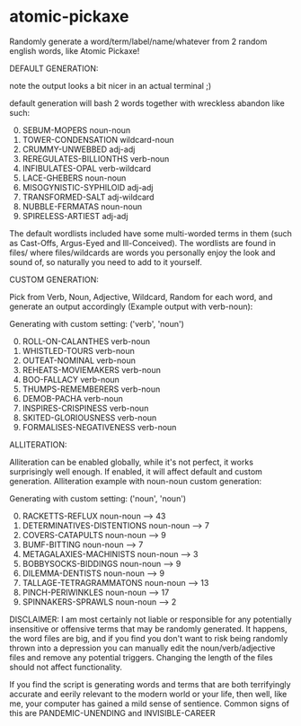 # atomic-pickaxe
Randomly generate a word/term/label/name/whatever from 2 random english words, like Atomic Pickaxe!

DEFAULT GENERATION:

note the output looks a bit nicer in an actual terminal ;)

default generation will bash 2 words together with wreckless abandon like such:

0. SEBUM-MOPERS                                 noun-noun
1. TOWER-CONDENSATION                       wildcard-noun
2. CRUMMY-UNWEBBED                                adj-adj
3. REREGULATES-BILLIONTHS                       verb-noun
4. INFIBULATES-OPAL                         verb-wildcard
5. LACE-GHEBERS                                 noun-noun
6. MISOGYNISTIC-SYPHILOID                         adj-adj
7. TRANSFORMED-SALT                          adj-wildcard
8. NUBBLE-FERMATAS                              noun-noun
9. SPIRELESS-ARTIEST                              adj-adj

The default wordlists included have some multi-worded terms in them (such as Cast-Offs, Argus-Eyed and Ill-Conceived).
The wordlists are found in files/ where files/wildcards are words you personally enjoy the look and sound of, so naturally you need to add to it yourself.

CUSTOM GENERATION:

Pick from Verb, Noun, Adjective, Wildcard, Random for each word, and generate an output accordingly (Example output with verb-noun):

Generating with custom setting: ('verb', 'noun')

0. ROLL-ON-CALANTHES                            verb-noun
1. WHISTLED-TOURS                               verb-noun
2. OUTEAT-NOMINAL                               verb-noun
3. REHEATS-MOVIEMAKERS                          verb-noun
4. BOO-FALLACY                                  verb-noun
5. THUMPS-REMEMBERERS                           verb-noun
6. DEMOB-PACHA                                  verb-noun
7. INSPIRES-CRISPINESS                          verb-noun
8. SKITED-GLORIOUSNESS                          verb-noun
9. FORMALISES-NEGATIVENESS                      verb-noun

ALLITERATION:

Alliteration can be enabled globally, while it's not perfect, it works surprisingly well enough. If enabled, it will affect default and custom generation.
Alliteration example with noun-noun custom generation:

Generating with custom setting: ('noun', 'noun')

0. RACKETTS-REFLUX                              noun-noun --> 43
1. DETERMINATIVES-DISTENTIONS                   noun-noun --> 7
2. COVERS-CATAPULTS                             noun-noun --> 9
3. BUMF-BITTING                                 noun-noun --> 7
4. METAGALAXIES-MACHINISTS                      noun-noun --> 3
5. BOBBYSOCKS-BIDDINGS                          noun-noun --> 9
6. DILEMMA-DENTISTS                             noun-noun --> 9
7. TALLAGE-TETRAGRAMMATONS                      noun-noun --> 13
8. PINCH-PERIWINKLES                            noun-noun --> 17
9. SPINNAKERS-SPRAWLS                           noun-noun --> 2

DISCLAIMER:
I am most certainly not liable or responsible for any potentially insensitive or offensive terms that may be randomly generated. It happens, the word files are big, and if you find you don't want to risk being randomly thrown into a depression you can manually edit the noun/verb/adjective files and remove any potential triggers. Changing the length of the files should not affect functionality.

If you find the script is generating words and terms that are both terrifyingly accurate and eerily relevant to the modern world or your life, then well, like me, your computer has gained a mild sense of sentience. Common signs of this are PANDEMIC-UNENDING and INVISIBLE-CAREER
